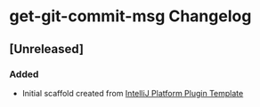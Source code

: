 <!-- Keep a Changelog guide -> https://keepachangelog.com -->

# get-git-commit-msg Changelog

## [Unreleased]
### Added
- Initial scaffold created from [IntelliJ Platform Plugin Template](https://github.com/JetBrains/intellij-platform-plugin-template)
